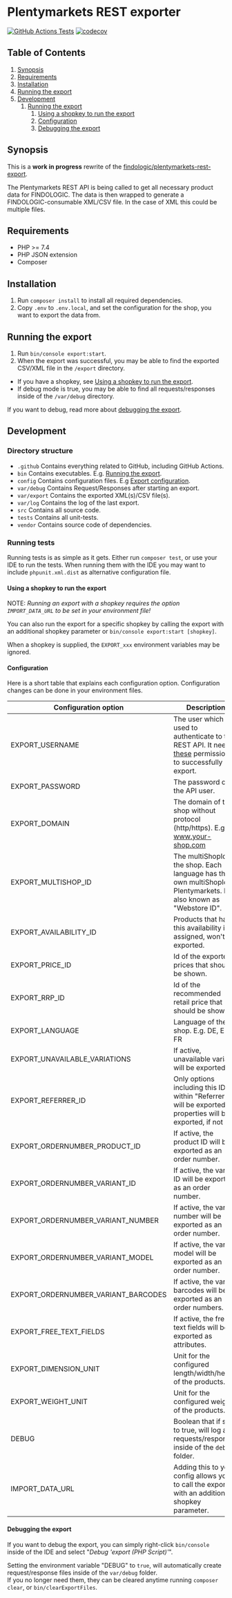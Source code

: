 # Plentymarkets REST exporter

[![GitHub Actions Tests](https://github.com/findologic/plentymarkets-rest-exporter-new/workflows/Tests/badge.svg)](https://github.com/findologic/plentymarkets-rest-exporter-new/actions)
[![codecov](https://codecov.io/gh/findologic/plentymarkets-rest-exporter-new/branch/master/graph/badge.svg)](https://codecov.io/gh/findologic/plentymarkets-rest-exporter-new)

## Table of Contents

1. [Synopsis](#synopsis)
1. [Requirements](#requirements)
1. [Installation](#installation)
1. [Running the export](#running-the-export)
1. [Development](#development)
   1. [Running the export](#running-the-export)
      1. [Using a shopkey to run the export](#using-a-shopkey-to-run-the-export)
      1. [Configuration](#configuration)
      1. [Debugging the export](#debugging-the-export)

## Synopsis

This is a **work in progress** rewrite of the [findologic/plentymarkets-rest-export](https://github.com/findologic/plentymarkets-rest-export).  

The Plentymarkets REST API is being called to get all necessary product data for
FINDOLOGIC. The data is then wrapped to generate a FINDOLOGIC-consumable XML/CSV file. In the case of
XML this could be multiple files.

## Requirements

* PHP >= 7.4
* PHP JSON extension
* Composer

## Installation

1. Run `composer install` to install all required dependencies.
1. Copy `.env` to `.env.local`, and set the configuration for the shop,
   you want to export the data from.

## Running the export

1. Run `bin/console export:start`.
1. When the export was successful, you may be able to find the exported CSV/XML file
 in the `/export` directory.


* If you have a shopkey, see [Using a shopkey to run the export](#using-a-shopkey-to-run-the-export).
* If debug mode is true, you may be able to find all requests/responses inside
 of the `/var/debug` directory.

If you want to debug, read more about [debugging the export](#debugging-the-export).

## Development

### Directory structure

* `.github` Contains everything related to GitHub, including GitHub Actions.
* `bin` Contains executables. E.g. [Running the export](#running-the-export).
* `config` Contains configuration files. E.g [Export configuration](#configuration).
* `var/debug` Contains Request/Responses after starting an export.
* `var/export` Contains the exported XML(s)/CSV file(s).
* `var/log` Contains the log of the last export.
* `src` Contains all source code.
* `tests` Contains all unit-tests.
* `vendor` Contains source code of dependencies.

### Running tests

Running tests is as simple as it gets. Either run `composer test`,
 or use your IDE to run the tests. When running them with the IDE
 you may want to include `phpunit.xml.dist` as alternative configuration file.

#### Using a shopkey to run the export

NOTE: *Running an export with a shopkey requires the option `IMPORT_DATA_URL` to be set in
your environment file!*

You can also run the export for a specific shopkey by calling the export with an
additional shopkey parameter or `bin/console export:start [shopkey]`.

When a shopkey is supplied, the `EXPORT_xxx` environment variables may be ignored.

#### Configuration

Here is a short table that explains each configuration option.
Configuration changes can be done in your environment files.

| Configuration option                | Description                                                                                                                                                                                                                                  |
|-------------------------------------|----------------------------------------------------------------------------------------------------------------------------------------------------------------------------------------------------------------------------------------------|
| EXPORT_USERNAME                     | The user which is used to authenticate to the REST API. It needs [these](https://docs.findologic.com/doku.php?id=integration_documentation:plentymarkets_ceres_plugin:rest_export#necessary_permissions) permissions to successfully export. |
| EXPORT_PASSWORD                     | The password of the API user.                                                                                                                                                                                                                |
| EXPORT_DOMAIN                       | The domain of the shop without protocol (http/https). E.g. www.your-shop.com                                                                                                                                                                 |
| EXPORT_MULTISHOP_ID                 | The multiShopId of the shop. Each language has their own multiShopId at Plentymarkets. It is also known as "Webstore ID".                                                                                                                    |
| EXPORT_AVAILABILITY_ID              | Products that have this availability id assigned, won't be exported.                                                                                                                                                                         |
| EXPORT_PRICE_ID                     | Id of the exported prices that should be shown.                                                                                                                                                                                              |
| EXPORT_RRP_ID                       | Id of the recommended retail price that should be shown.                                                                                                                                                                                     |
| EXPORT_LANGUAGE                     | Language of the shop. E.g. DE, EN, FR                                                                                                                                                                                                        |
| EXPORT_UNAVAILABLE_VARIATIONS       | If active, unavailable variants will be exported.                                                                                                                                                                                            |
| EXPORT_REFERRER_ID                  | Only options including this ID within "Referrers" will be exported. All properties will be exported, if not set.                                                                                                                             |
| EXPORT_ORDERNUMBER_PRODUCT_ID       | If active, the product ID will be exported as an order number.                                                                                                                                                                               |
| EXPORT_ORDERNUMBER_VARIANT_ID       | If active, the variant ID will be exported as an order number.                                                                                                                                                                               |
| EXPORT_ORDERNUMBER_VARIANT_NUMBER   | If active, the variant number will be exported as an order number.                                                                                                                                                                           |
| EXPORT_ORDERNUMBER_VARIANT_MODEL    | If active, the variant model will be exported as an order number.                                                                                                                                                                            |
| EXPORT_ORDERNUMBER_VARIANT_BARCODES | If active, the variant barcodes will be exported as an order numbers.                                                                                                                                                                        |
| EXPORT_FREE_TEXT_FIELDS             | If active, the free text fields will be exported as attributes.                                                                                                                                                                              |
| EXPORT_DIMENSION_UNIT               | Unit for the configured length/width/height of the products.                                                                                                                                                                                 |
| EXPORT_WEIGHT_UNIT                  | Unit for the configured weight of the products.                                                                                                                                                                                              |
| DEBUG                               | Boolean that if set to true, will log all requests/responses inside of the `debug` folder.                                                                                                                                                   |
| IMPORT_DATA_URL                     | Adding this to your config allows you to call the export with an additional shopkey parameter.                                                                                                                                               |

#### Debugging the export

If you want to debug the export, you can simply right-click `bin/console`
inside of the IDE and select "*Debug 'export (PHP Script)'*".

Setting the environment variable "DEBUG" to `true`, will
automatically create request/response files inside of the `var/debug` folder.  
If you no longer need them, they can be cleared anytime running `composer clear`,
or `bin/clearExportFiles`.
